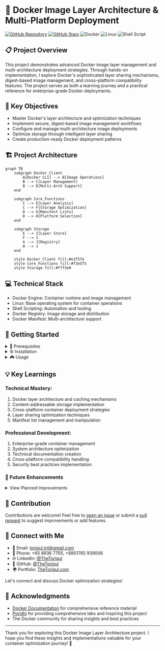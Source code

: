 # 🐳 Docker Image Layer Architecture & Multi-Platform Deployment

[![GitHub Repository](https://img.shields.io/badge/GitHub-docker--image--layers-blue?style=flat&logo=github)](https://github.com/TheToriqul/docker-image-layers)
[![GitHub Stars](https://img.shields.io/github/stars/TheToriqul/docker-image-layers?style=social)](https://github.com/TheToriqul/docker-image-layers/stargazers)
![Docker](https://img.shields.io/badge/Docker-2496ED?style=flat&logo=docker&logoColor=white)
![Linux](https://img.shields.io/badge/Linux-FCC624?style=flat&logo=linux&logoColor=black)
![Shell Script](https://img.shields.io/badge/Shell_Script-121011?style=flat&logo=gnu-bash&logoColor=white)

## 📋 Project Overview

This project demonstrates advanced Docker image layer management and multi-architecture deployment strategies. Through hands-on implementation, I explore Docker's sophisticated layer sharing mechanisms, digest-based image management, and cross-platform compatibility features. The project serves as both a learning journey and a practical reference for enterprise-grade Docker deployments.

## 🎯 Key Objectives

- Master Docker's layer architecture and optimization techniques
- Implement secure, digest-based image management workflows
- Configure and manage multi-architecture image deployments
- Optimize storage through intelligent layer sharing
- Create production-ready Docker deployment patterns

## 🏗️ Project Architecture

```mermaid
graph TB
    subgraph Docker_Client
        A[Docker CLI] --> B[Image Operations]
        B --> C[Layer Management]
        B --> D[Multi-Arch Support]
    end

    subgraph Core_Functions
        C --> E[Layer Analysis]
        C --> F[Storage Optimization]
        D --> G[Manifest Lists]
        D --> H[Platform Selection]
    end

    subgraph Storage
        E --> I[Layer Store]
        F --> I
        G --> J[Registry]
        H --> J
    end

    style Docker_Client fill:#e1f5fe
    style Core_Functions fill:#f3e5f5
    style Storage fill:#fff3e0
```

## 💻 Technical Stack

- Docker Engine: Container runtime and image management
- Linux: Base operating system for container operations
- Shell Scripting: Automation and tooling
- Docker Registry: Image storage and distribution
- Docker Manifest: Multi-architecture support

## 🚀 Getting Started

<details>
<summary>🐳 Prerequisites</summary>

- Docker Engine 20.10.x or higher
- Linux-based operating system
- Basic understanding of containerization
- Git for version control
- Shell scripting knowledge

</details>

<details>
<summary>⚙️ Installation</summary>

1. Clone the repository:
   ```bash
   git clone https://github.com/TheToriqul/docker-image-layers.git
   ```
2. Navigate to the project directory:
   ```bash
   cd docker-image-layers
   ```

</details>

<details>
<summary>🎮 Usage</summary>

1. Explore layer sharing:
   ```bash
   docker history ubuntu:latest
   ```
2. Analyze storage optimization:
   ```bash
   docker system df -v
   ```
3. Inspect multi-architecture support:
   ```bash
   docker manifest inspect golang
   ```

For detailed commands and explanations, refer to the [reference-commands.md](reference-commands.md) file.

</details>

## 💡 Key Learnings

### Technical Mastery:

1. Docker layer architecture and caching mechanisms
2. Content-addressable storage implementation
3. Cross-platform container deployment strategies
4. Layer sharing optimization techniques
5. Manifest list management and manipulation

### Professional Development:

1. Enterprise-grade container management
2. System architecture optimization
3. Technical documentation creation
4. Cross-platform compatibility handling
5. Security best practices implementation

### 🔄 Future Enhancements

<details>
<summary>View Planned Improvements</summary>

1. Automated layer analysis toolkit
2. Custom manifest manipulation tools
3. Storage optimization metrics dashboard
4. Layer relationship visualization
5. Multi-architecture testing framework
6. CI/CD integration examples
</details>

## 🙌 Contribution

Contributions are welcome! Feel free to [open an issue](https://github.com/TheToriqul/docker-image-layers/issues) or submit a [pull request](https://github.com/TheToriqul/docker-image-layers/pulls) to suggest improvements or add features.

## 📧 Connect with Me

- 📧 Email: toriqul.int@gmail.com
- 📱 Phone: +65 8936 7705, +8801765 939006
- 🌐 LinkedIn: [@TheToriqul](https://www.linkedin.com/in/thetoriqul/)
- 🐙 GitHub: [@TheToriqul](https://github.com/TheToriqul)
- 🌍 Portfolio: [TheToriqul.com](https://thetoriqul.com)

Let's connect and discuss Docker optimization strategies!

## 👏 Acknowledgments

- [Docker Documentation](https://docs.docker.com/) for comprehensive reference material
- [Poridhi](https://poridhi.io/) for providing comprehensive labs and inspiring this project
- The Docker community for sharing insights and best practices

---

Thank you for exploring this Docker Image Layer Architecture project. I hope you find these insights and implementations valuable for your container optimization journey! 🚀
